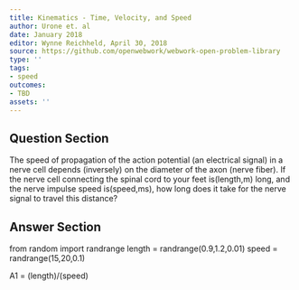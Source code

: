 ```yaml
---
title: Kinematics - Time, Velocity, and Speed
author: Urone et. al
date: January 2018
editor: Wynne Reichheld, April 30, 2018
source: https://github.com/openwebwork/webwork-open-problem-library
type: ''
tags:
- speed
outcomes:
- TBD
assets: ''
---
```


## Question Section 

The speed of propagation of the action potential (an electrical signal) in a nerve cell depends (inversely) on the diameter of the axon (nerve fiber). If the nerve cell connecting the spinal cord to your feet is(length,m) long, and the nerve impulse speed is(speed,ms), how long does it take for the nerve signal to travel this distance?

## Answer Section

from random import randrange
length = randrange(0.9,1.2,0.01)
speed = randrange(15,20,0.1)

A1 = (length)/(speed)